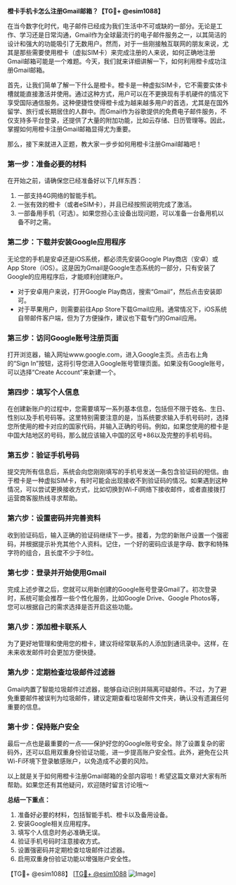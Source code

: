 **橙卡手机卡怎么注册Gmail邮箱？【TG💪+ @esim1088】**

在当今数字化时代，电子邮件已经成为我们生活中不可或缺的一部分。无论是工作、学习还是日常沟通，Gmail作为全球最流行的电子邮件服务之一，以其简洁的设计和强大的功能吸引了无数用户。然而，对于一些刚接触互联网的朋友来说，尤其是那些需要使用橙卡（虚拟SIM卡）来完成注册的人来说，如何正确地注册Gmail邮箱可能是一个难题。今天，我们就来详细讲解一下，如何利用橙卡成功注册Gmail邮箱。

首先，让我们简单了解一下什么是橙卡。橙卡是一种虚拟SIM卡，它不需要实体卡槽就能直接激活并使用。通过这种方式，用户可以在不更换现有手机硬件的情况下享受国际通信服务。这种便捷性使得橙卡成为越来越多用户的首选，尤其是在国外留学、旅行或长期居住的人群中。而Gmail作为谷歌提供的免费电子邮件服务，不仅支持多平台登录，还提供了大量的附加功能，比如云存储、日历管理等。因此，掌握如何用橙卡注册Gmail邮箱显得尤为重要。

那么，接下来就进入正题，教大家一步步如何用橙卡注册Gmail邮箱吧！

### **第一步：准备必要的材料**
在开始之前，请确保您已经准备好以下几样东西：
1. 一部支持4G网络的智能手机。
2. 一张有效的橙卡（或者eSIM卡），并且已经按照说明完成了激活。
3. 一部备用手机（可选）。如果您担心主设备出现问题，可以准备一台备用机以备不时之需。

### **第二步：下载并安装Google应用程序**
无论您的手机是安卓还是iOS系统，都必须先安装Google Play商店（安卓）或App Store（iOS）。这是因为Gmail是Google生态系统的一部分，只有安装了Google的应用程序后，才能顺利创建账户。

- 对于安卓用户来说，打开Google Play商店，搜索“Gmail”，然后点击安装即可。
- 对于苹果用户，则需要前往App Store下载Gmail应用。通常情况下，iOS系统自带邮件客户端，但为了方便操作，建议也下载专门的Gmail应用。

### **第三步：访问Google账号注册页面**
打开浏览器，输入网址www.google.com，进入Google主页。点击右上角的“Sign In”按钮，这将引导您进入Google账号管理页面。如果没有Google账号，可以选择“Create Account”来新建一个。

### **第四步：填写个人信息**
在创建新账户的过程中，您需要填写一系列基本信息，包括但不限于姓名、生日、性别以及手机号码等。这里特别需要注意的是，当系统要求输入手机号码时，选择您所使用的橙卡对应的国家代码，并输入正确的号码。例如，如果您使用的橙卡是中国大陆地区的号码，那么就应该输入中国的区号+86以及完整的手机号码。

### **第五步：验证手机号码**
提交完所有信息后，系统会向您刚刚填写的手机号发送一条包含验证码的短信。由于橙卡是一种虚拟SIM卡，有时可能会出现接收不到验证码的情况。如果遇到这种情况，可以尝试更换接收方式，比如切换到Wi-Fi网络下接收邮件，或者直接拨打运营商客服热线寻求帮助。

### **第六步：设置密码并完善资料**
收到验证码后，输入正确的验证码继续下一步。接着，为您的新账户设置一个强密码，并根据提示补充其他个人资料。记住，一个好的密码应该是字母、数字和特殊字符的组合，且长度不少于8位。

### **第七步：登录并开始使用Gmail**
完成上述步骤之后，您就可以用新创建的Google账号登录Gmail了。初次登录时，系统可能会推荐一些个性化服务，比如Google Drive、Google Photos等，您可以根据自己的需求选择是否开启这些功能。

### **第八步：添加橙卡联系人**
为了更好地管理和使用您的橙卡，建议将经常联系的人添加到通讯录中。这样，在未来收发邮件时会更加方便快捷。

### **第九步：定期检查垃圾邮件过滤器**
Gmail内置了智能垃圾邮件过滤器，能够自动识别并隔离可疑邮件。不过，为了避免重要邮件被误判为垃圾邮件，建议定期查看垃圾邮件文件夹，确认没有遗漏任何重要的信息。

### **第十步：保持账户安全**
最后一点也是最重要的一点——保护好您的Google账号安全。除了设置复杂的密码外，还可以启用双重身份验证功能，进一步提高账户安全性。此外，避免在公共Wi-Fi环境下登录敏感账户，以免造成不必要的风险。

以上就是关于如何用橙卡注册Gmail邮箱的全部内容啦！希望这篇文章对大家有所帮助。如果您还有其他疑问，欢迎随时留言讨论哦～

**总结一下重点：**
1. 准备好必要的材料，包括智能手机、橙卡以及备用设备。
2. 安装Google相关应用程序。
3. 填写个人信息时务必准确无误。
4. 验证手机号码时注意接收方式。
5. 设置强密码并定期检查垃圾邮件过滤器。
6. 启用双重身份验证功能以增强账户安全性。

【TG💪+ @esim1088】 [[TG💪+ @esim1088](https://t.me/s/esim1088) ![Image](https://i.postimg.cc/4NQfJmqS/Snipaste-2025-05-13-00-14-12.png)]